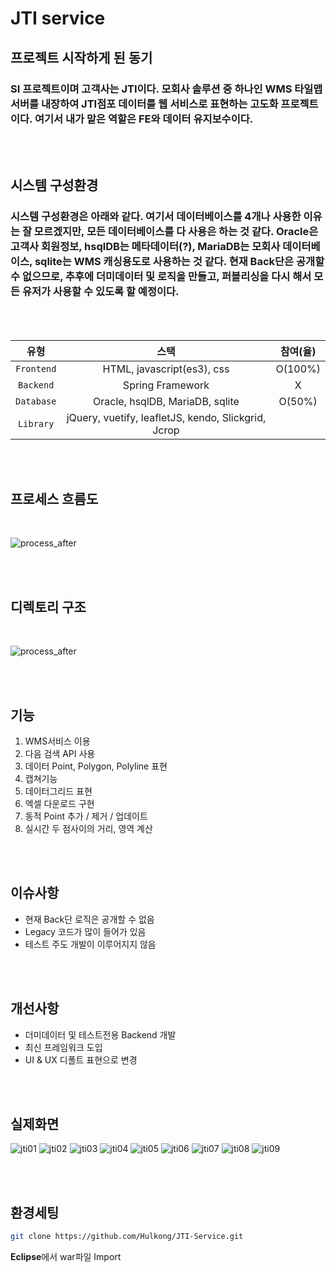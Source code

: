 # JTI service

## 프로젝트 시작하게 된 동기

### SI 프로젝트이며 고객사는 JTI이다. 모회사 솔루션 중 하나인 WMS 타일맵서버를 내장하여 JTI점포 데이터를 웹 서비스로 표현하는 고도화 프로젝트이다. 여기서 내가 맡은 역할은 FE와 데이터 유지보수이다.

<br/><br/>

## 시스템 구성환경

### 시스템 구성환경은 아래와 같다. 여기서 데이터베이스를 4개나 사용한 이유는 잘 모르겠지만, 모든 데이터베이스를 다 사용은 하는 것 같다. Oracle은 고객사 회원정보, hsqlDB는 메타데이터(?), MariaDB는 모회사 데이터베이스, sqlite는 WMS 캐싱용도로 사용하는 것 같다. 현재 Back단은 공개할 수 없으므로, 추후에 더미데이터 및 로직을 만들고, 퍼블리싱을 다시 해서 모든 유저가 사용할 수 있도록 할 예정이다.

<br/><br/>

|    유형    |                        스택                         | 참여(율) |
| :--------: | :-------------------------------------------------: | :------: |
| `Frontend` |             HTML, javascript(es3), css              | O(100%)  |
| `Backend`  |                  Spring Framework                   |    X     |
| `Database` |           Oracle, hsqlDB, MariaDB, sqlite           |  O(50%)  |
| `Library`  | jQuery, vuetify, leafletJS, kendo, Slickgrid, Jcrop |          |

<br/><br/>

## 프로세스 흐름도

<br/>

![process_after](./contents/process_after.PNG)

<br/><br/>

## 디렉토리 구조

<br/>

![process_after](./contents/directory_structure.PNG)

<br/><br/>

## 기능

1. WMS서비스 이용
2. 다음 검색 API 사용
3. 데이터 Point, Polygon, Polyline 표현
4. 캡쳐기능
5. 데이터그리드 표현
6. 엑셀 다운로드 구현
7. 동적 Point 추가 / 제거 / 업데이트
8. 실시간 두 점사이의 거리, 영역 계산

<br/><br/>

## 이슈사항

- 현재 Back단 로직은 공개할 수 없음
- Legacy 코드가 많이 들어가 있음
- 테스트 주도 개발이 이루어지지 않음

<br/><br/>

## 개선사항

- 더미데이터 및 테스트전용 Backend 개발
- 최신 프레임워크 도입
- UI & UX 디폴트 표현으로 변경

<br/><br/>

## 실제화면

![jti01](./contents/jti01.PNG)
![jti02](./contents/jti02.PNG)
![jti03](./contents/jti03.PNG)
![jti04](./contents/jti04.PNG)
![jti05](./contents/jti05.PNG)
![jti06](./contents/jti06.PNG)
![jti07](./contents/jti07.PNG)
![jti08](./contents/jti08.PNG)
![jti09](./contents/jti09.PNG)

<br/><br/>

## 환경세팅

```bash
git clone https://github.com/Hulkong/JTI-Service.git
```

**Eclipse**에서 war파일 Import
